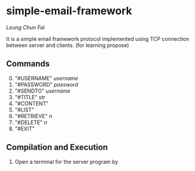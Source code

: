 # simple-email-framework
*Leung Chun Fai*

It is a simple email framework protocol implemented using TCP connection between server and clients. (for learning propose)

## Commands
0. "#USERNAME" *username*
1. "#PASSWORD" *password*
2. "#SENDTO" *username*
3. "#TITLE" *str*
4. "#CONTENT"
5. "#LIST"
6. "#RETRIEVE" *n*
7. "#DELETE" *n*
8. "#EXIT"

## Compilation and Execution
1. Open a terminal for the server program by 
